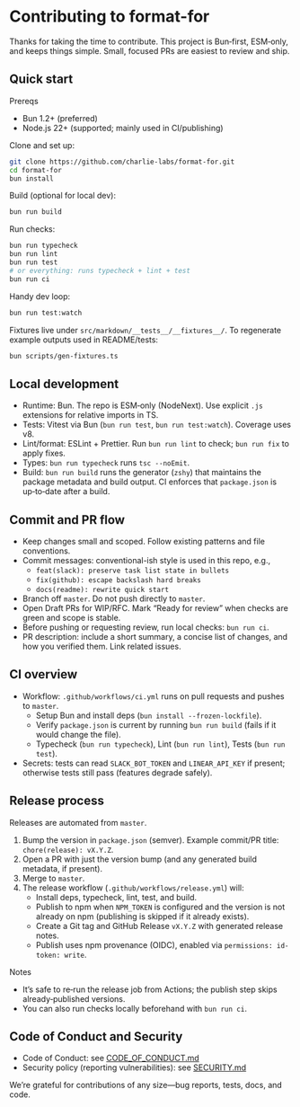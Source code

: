 # Contributing to format-for

Thanks for taking the time to contribute. This project is Bun‑first, ESM‑only, and keeps things simple. Small, focused PRs are easiest to review and ship.

## Quick start

Prereqs

- Bun 1.2+ (preferred)
- Node.js 22+ (supported; mainly used in CI/publishing)

Clone and set up:

```bash
git clone https://github.com/charlie-labs/format-for.git
cd format-for
bun install
```

Build (optional for local dev):

```bash
bun run build
```

Run checks:

```bash
bun run typecheck
bun run lint
bun run test
# or everything: runs typecheck + lint + test
bun run ci
```

Handy dev loop:

```bash
bun run test:watch
```

Fixtures live under `src/markdown/__tests__/__fixtures__/`. To regenerate example outputs used in README/tests:

```bash
bun scripts/gen-fixtures.ts
```

## Local development

- Runtime: Bun. The repo is ESM‑only (NodeNext). Use explicit `.js` extensions for relative imports in TS.
- Tests: Vitest via Bun (`bun run test`, `bun run test:watch`). Coverage uses v8.
- Lint/format: ESLint + Prettier. Run `bun run lint` to check; `bun run fix` to apply fixes.
- Types: `bun run typecheck` runs `tsc --noEmit`.
- Build: `bun run build` runs the generator (`zshy`) that maintains the package metadata and build output. CI enforces that `package.json` is up‑to‑date after a build.

## Commit and PR flow

- Keep changes small and scoped. Follow existing patterns and file conventions.
- Commit messages: conventional-ish style is used in this repo, e.g.,
  - `feat(slack): preserve task list state in bullets`
  - `fix(github): escape backslash hard breaks`
  - `docs(readme): rewrite quick start`
- Branch off `master`. Do not push directly to `master`.
- Open Draft PRs for WIP/RFC. Mark “Ready for review” when checks are green and scope is stable.
- Before pushing or requesting review, run local checks: `bun run ci`.
- PR description: include a short summary, a concise list of changes, and how you verified them. Link related issues.

## CI overview

- Workflow: `.github/workflows/ci.yml` runs on pull requests and pushes to `master`.
  - Setup Bun and install deps (`bun install --frozen-lockfile`).
  - Verify `package.json` is current by running `bun run build` (fails if it would change the file).
  - Typecheck (`bun run typecheck`), Lint (`bun run lint`), Tests (`bun run test`).
- Secrets: tests can read `SLACK_BOT_TOKEN` and `LINEAR_API_KEY` if present; otherwise tests still pass (features degrade safely).

## Release process

Releases are automated from `master`.

1. Bump the version in `package.json` (semver). Example commit/PR title: `chore(release): vX.Y.Z`.
2. Open a PR with just the version bump (and any generated build metadata, if present).
3. Merge to `master`.
4. The release workflow (`.github/workflows/release.yml`) will:
   - Install deps, typecheck, lint, test, and build.
   - Publish to npm when `NPM_TOKEN` is configured and the version is not already on npm (publishing is skipped if it already exists).
   - Create a Git tag and GitHub Release `vX.Y.Z` with generated release notes.
   - Publish uses npm provenance (OIDC), enabled via `permissions: id-token: write`.

Notes

- It’s safe to re‑run the release job from Actions; the publish step skips already‑published versions.
- You can also run checks locally beforehand with `bun run ci`.

## Code of Conduct and Security

- Code of Conduct: see [CODE_OF_CONDUCT.md](./CODE_OF_CONDUCT.md)
- Security policy (reporting vulnerabilities): see [SECURITY.md](./SECURITY.md)

We’re grateful for contributions of any size—bug reports, tests, docs, and code.
